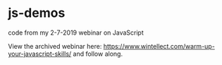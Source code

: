 # js-demos
code from my 2-7-2019 webinar on JavaScript

View the archived webinar here: https://www.wintellect.com/warm-up-your-javascript-skills/ and follow along.
